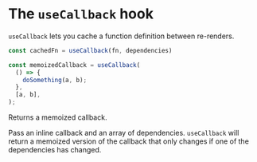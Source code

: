 # The `useCallback` hook

`useCallback` lets you cache a function definition between re-renders.

```js
const cachedFn = useCallback(fn, dependencies)
```

```js
const memoizedCallback = useCallback(
  () => {
    doSomething(a, b);
  },
  [a, b],
);
```

Returns a memoized callback.

Pass an inline callback and an array of dependencies. `useCallback` will return a memoized version of the callback that only changes if one of the dependencies has changed.

